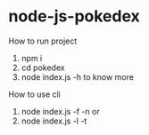 # node-js-pokedex
How to run project
1) npm i
2) cd pokedex
3) node index.js -h to know more

How to use cli
1) node index.js -f <inputName> -n <outputName>
or
2) node index.js -l <length> -t <text>